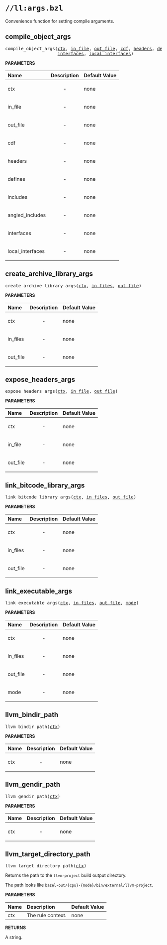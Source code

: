 <!-- Generated with Stardoc: http://skydoc.bazel.build -->

# `//ll:args.bzl`

Convenience function for setting compile arguments.


<a id="#compile_object_args"></a>

## compile_object_args

<pre>
compile_object_args(<a href="#compile_object_args-ctx">ctx</a>, <a href="#compile_object_args-in_file">in_file</a>, <a href="#compile_object_args-out_file">out_file</a>, <a href="#compile_object_args-cdf">cdf</a>, <a href="#compile_object_args-headers">headers</a>, <a href="#compile_object_args-defines">defines</a>, <a href="#compile_object_args-includes">includes</a>, <a href="#compile_object_args-angled_includes">angled_includes</a>,
                    <a href="#compile_object_args-interfaces">interfaces</a>, <a href="#compile_object_args-local_interfaces">local_interfaces</a>)
</pre>



**PARAMETERS**


| Name  | Description | Default Value |
| :------------- | :------------- | :------------- |
| <a id="compile_object_args-ctx"></a>ctx |  <p align="center"> - </p>   |  none |
| <a id="compile_object_args-in_file"></a>in_file |  <p align="center"> - </p>   |  none |
| <a id="compile_object_args-out_file"></a>out_file |  <p align="center"> - </p>   |  none |
| <a id="compile_object_args-cdf"></a>cdf |  <p align="center"> - </p>   |  none |
| <a id="compile_object_args-headers"></a>headers |  <p align="center"> - </p>   |  none |
| <a id="compile_object_args-defines"></a>defines |  <p align="center"> - </p>   |  none |
| <a id="compile_object_args-includes"></a>includes |  <p align="center"> - </p>   |  none |
| <a id="compile_object_args-angled_includes"></a>angled_includes |  <p align="center"> - </p>   |  none |
| <a id="compile_object_args-interfaces"></a>interfaces |  <p align="center"> - </p>   |  none |
| <a id="compile_object_args-local_interfaces"></a>local_interfaces |  <p align="center"> - </p>   |  none |


<a id="#create_archive_library_args"></a>

## create_archive_library_args

<pre>
create_archive_library_args(<a href="#create_archive_library_args-ctx">ctx</a>, <a href="#create_archive_library_args-in_files">in_files</a>, <a href="#create_archive_library_args-out_file">out_file</a>)
</pre>



**PARAMETERS**


| Name  | Description | Default Value |
| :------------- | :------------- | :------------- |
| <a id="create_archive_library_args-ctx"></a>ctx |  <p align="center"> - </p>   |  none |
| <a id="create_archive_library_args-in_files"></a>in_files |  <p align="center"> - </p>   |  none |
| <a id="create_archive_library_args-out_file"></a>out_file |  <p align="center"> - </p>   |  none |


<a id="#expose_headers_args"></a>

## expose_headers_args

<pre>
expose_headers_args(<a href="#expose_headers_args-ctx">ctx</a>, <a href="#expose_headers_args-in_file">in_file</a>, <a href="#expose_headers_args-out_file">out_file</a>)
</pre>



**PARAMETERS**


| Name  | Description | Default Value |
| :------------- | :------------- | :------------- |
| <a id="expose_headers_args-ctx"></a>ctx |  <p align="center"> - </p>   |  none |
| <a id="expose_headers_args-in_file"></a>in_file |  <p align="center"> - </p>   |  none |
| <a id="expose_headers_args-out_file"></a>out_file |  <p align="center"> - </p>   |  none |


<a id="#link_bitcode_library_args"></a>

## link_bitcode_library_args

<pre>
link_bitcode_library_args(<a href="#link_bitcode_library_args-ctx">ctx</a>, <a href="#link_bitcode_library_args-in_files">in_files</a>, <a href="#link_bitcode_library_args-out_file">out_file</a>)
</pre>



**PARAMETERS**


| Name  | Description | Default Value |
| :------------- | :------------- | :------------- |
| <a id="link_bitcode_library_args-ctx"></a>ctx |  <p align="center"> - </p>   |  none |
| <a id="link_bitcode_library_args-in_files"></a>in_files |  <p align="center"> - </p>   |  none |
| <a id="link_bitcode_library_args-out_file"></a>out_file |  <p align="center"> - </p>   |  none |


<a id="#link_executable_args"></a>

## link_executable_args

<pre>
link_executable_args(<a href="#link_executable_args-ctx">ctx</a>, <a href="#link_executable_args-in_files">in_files</a>, <a href="#link_executable_args-out_file">out_file</a>, <a href="#link_executable_args-mode">mode</a>)
</pre>



**PARAMETERS**


| Name  | Description | Default Value |
| :------------- | :------------- | :------------- |
| <a id="link_executable_args-ctx"></a>ctx |  <p align="center"> - </p>   |  none |
| <a id="link_executable_args-in_files"></a>in_files |  <p align="center"> - </p>   |  none |
| <a id="link_executable_args-out_file"></a>out_file |  <p align="center"> - </p>   |  none |
| <a id="link_executable_args-mode"></a>mode |  <p align="center"> - </p>   |  none |


<a id="#llvm_bindir_path"></a>

## llvm_bindir_path

<pre>
llvm_bindir_path(<a href="#llvm_bindir_path-ctx">ctx</a>)
</pre>



**PARAMETERS**


| Name  | Description | Default Value |
| :------------- | :------------- | :------------- |
| <a id="llvm_bindir_path-ctx"></a>ctx |  <p align="center"> - </p>   |  none |


<a id="#llvm_gendir_path"></a>

## llvm_gendir_path

<pre>
llvm_gendir_path(<a href="#llvm_gendir_path-ctx">ctx</a>)
</pre>



**PARAMETERS**


| Name  | Description | Default Value |
| :------------- | :------------- | :------------- |
| <a id="llvm_gendir_path-ctx"></a>ctx |  <p align="center"> - </p>   |  none |


<a id="#llvm_target_directory_path"></a>

## llvm_target_directory_path

<pre>
llvm_target_directory_path(<a href="#llvm_target_directory_path-ctx">ctx</a>)
</pre>

Returns the path to the `llvm-project` build output directory.

The path looks like `bazel-out/{cpu}-{mode}/bin/external/llvm-project`.


**PARAMETERS**


| Name  | Description | Default Value |
| :------------- | :------------- | :------------- |
| <a id="llvm_target_directory_path-ctx"></a>ctx |  The rule context.   |  none |

**RETURNS**

A string.

